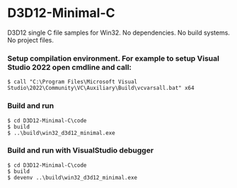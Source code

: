 # D3D12-Minimal-C

D3D12 single C file samples for Win32. No dependencies. No build systems. No project files.

### Setup compilation environment. For example to setup Visual Studio 2022 open cmdline and call:
```
$ call "C:\Program Files\Microsoft Visual Studio\2022\Community\VC\Auxiliary\Build\vcvarsall.bat" x64
```

### Build and run
```
$ cd D3D12-Minimal-C\code
$ build
$ ..\build\win32_d3d12_minimal.exe
```

### Build and run with VisualStudio debugger
```
$ cd D3D12-Minimal-C\code
$ build
$ devenv ..\build\win32_d3d12_minimal.exe
```
